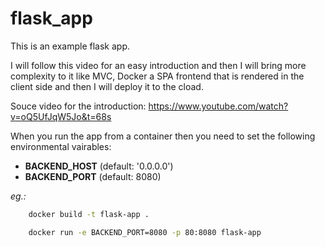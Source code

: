 # flask_app
This is an example flask app.

I will follow this video for an easy introduction and then I will bring more complexity to it like MVC, Docker a SPA frontend that is rendered in the client side and then I will deploy it to the cload.

Souce video for the introduction: https://www.youtube.com/watch?v=oQ5UfJqW5Jo&t=68s

When you run the app from a container then you need to set the following environmental vairables:

- **BACKEND_HOST** (default: '0.0.0.0')
- **BACKEND_PORT** (default: 8080)


*eg.:*

```sh
    docker build -t flask-app .

    docker run -e BACKEND_PORT=8080 -p 80:8080 flask-app
```